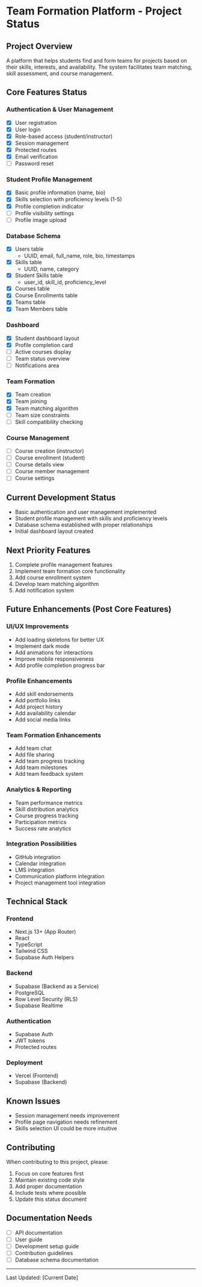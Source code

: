 # Team Formation Platform - Project Status

## Project Overview
A platform that helps students find and form teams for projects based on their skills, interests, and availability. The system facilitates team matching, skill assessment, and course management.

## Core Features Status

### Authentication & User Management
- [x] User registration
- [x] User login
- [x] Role-based access (student/instructor)
- [x] Session management
- [x] Protected routes
- [x] Email verification
- [ ] Password reset

### Student Profile Management
- [x] Basic profile information (name, bio)
- [x] Skills selection with proficiency levels (1-5)
- [x] Profile completion indicator
- [ ] Profile visibility settings
- [ ] Profile image upload

### Database Schema
- [x] Users table
  - UUID, email, full_name, role, bio, timestamps
- [x] Skills table
  - UUID, name, category
- [x] Student Skills table
  - user_id, skill_id, proficiency_level
- [x] Courses table
- [x] Course Enrollments table
- [x] Teams table
- [x] Team Members table

### Dashboard
- [x] Student dashboard layout
- [x] Profile completion card
- [ ] Active courses display
- [ ] Team status overview
- [ ] Notifications area

### Team Formation
- [X] Team creation
- [X] Team joining
- [X] Team matching algorithm
- [ ] Team size constraints
- [ ] Skill compatibility checking

### Course Management
- [ ] Course creation (instructor)
- [ ] Course enrollment (student)
- [ ] Course details view
- [ ] Course member management
- [ ] Course settings

## Current Development Status
- Basic authentication and user management implemented
- Student profile management with skills and proficiency levels
- Database schema established with proper relationships
- Initial dashboard layout created

## Next Priority Features
1. Complete profile management features
2. Implement team formation core functionality
3. Add course enrollment system
4. Develop team matching algorithm
5. Add notification system

## Future Enhancements (Post Core Features)

### UI/UX Improvements
- Add loading skeletons for better UX
- Implement dark mode
- Add animations for interactions
- Improve mobile responsiveness
- Add profile completion progress bar

### Profile Enhancements
- Add skill endorsements
- Add portfolio links
- Add project history
- Add availability calendar
- Add social media links

### Team Formation Enhancements
- Add team chat
- Add file sharing
- Add team progress tracking
- Add team milestones
- Add team feedback system

### Analytics & Reporting
- Team performance metrics
- Skill distribution analytics
- Course progress tracking
- Participation metrics
- Success rate analytics

### Integration Possibilities
- GitHub integration
- Calendar integration
- LMS integration
- Communication platform integration
- Project management tool integration

## Technical Stack

### Frontend
- Next.js 13+ (App Router)
- React
- TypeScript
- Tailwind CSS
- Supabase Auth Helpers

### Backend
- Supabase (Backend as a Service)
- PostgreSQL
- Row Level Security (RLS)
- Supabase Realtime

### Authentication
- Supabase Auth
- JWT tokens
- Protected routes

### Deployment
- Vercel (Frontend)
- Supabase (Backend)

## Known Issues
- Session management needs improvement
- Profile page navigation needs refinement
- Skills selection UI could be more intuitive

## Contributing
When contributing to this project, please:
1. Focus on core features first
2. Maintain existing code style
3. Add proper documentation
4. Include tests where possible
5. Update this status document

## Documentation Needs
- [ ] API documentation
- [ ] User guide
- [ ] Development setup guide
- [ ] Contribution guidelines
- [ ] Database schema documentation

---

Last Updated: [Current Date] 